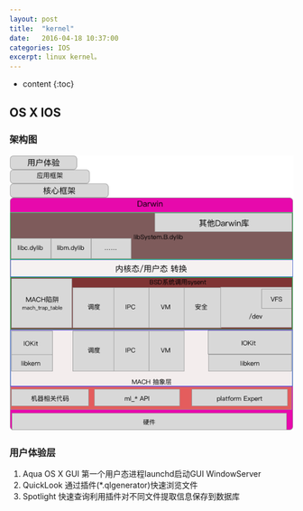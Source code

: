 ```yaml
---
layout: post
title:  "kernel"
date:   2016-04-18 10:37:00
categories: IOS
excerpt: linux kernel。
---
```


* content
{:toc}

## OS X  IOS
### 架构图
![1]
### 用户体验层
1. Aqua OS X GUI 第一个用户态进程launchd启动GUI WindowServer
2. QuickLook 通过插件(*.qlgenerator)快速浏览文件 
3. Spotlight 快速查询利用插件对不同文件提取信息保存到数据库

[1]: /img/osx_ios_kernel.png
